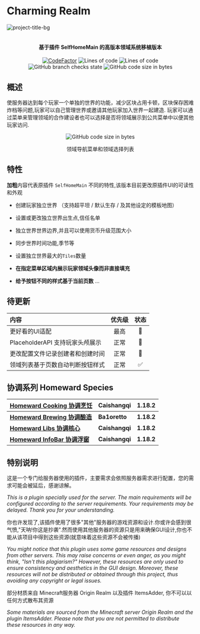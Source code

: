 # Charming Realm

![project-title-bg](https://github.com/user-attachments/assets/624149f2-23cc-4ce7-968c-5eda04c7c752)

<p align="center">
<img src = "https://i.imgur.com/EF6t6WA.png" alt="">
</p>

<h4 align="center">基于插件 SelfHomeMain 的高版本领域系统移植版本</h4>
<p align="center">
<a href="https://www.codefactor.io/repository/github/caishangqi/charming-realm-system"><img src="https://www.codefactor.io/repository/github/caishangqi/charming-realm-system/badge" alt="CodeFactor" /></a>
<img alt="Lines of code" src="https://img.shields.io/tokei/lines/github/Caishangqi/charming-realm-system">
<img alt="Lines of code" src="https://img.shields.io/badge/Spigot-1.16.5 to 1.20.1-green">
<img alt="GitHub branch checks state" src="https://img.shields.io/github/checks-status/Caishangqi/charming-realm-system/master?label=build">
<img alt="GitHub code size in bytes" src="https://img.shields.io/github/languages/code-size/Caishangqi/charming-realm-system">
</p>

## 概述

使服务器达到每个玩家一个单独的世界的功能，减少区块占用卡顿，区块保存困难炸档等问题,玩家可以自己管理世界或邀请其他玩家加入世界一起建造. 玩家可以通过菜单来管理领域的合作建设者也可以选择是否将领域展示到公共菜单中以便其他玩家访问.


<p align="center">
<img alt="GitHub code size in bytes" src="https://github.com/user-attachments/assets/60d24316-0728-4d62-aec3-5552a66607f3">
</p>
<p align="center">
领域导航菜单和领域选择列表
</p>

## 特性
**加粗**内容代表原插件 `SelfHomeMain` 不同的特性,该版本目前更改原插件UI的可读性和外观
- 创建玩家独立世界 （支持超平坦 / 默认生存 / 及其他设定的模板地图）
- 设置或更改独立世界出生点,信任名单
- 独立世界世界边界,并且可以使用货币升级范围大小
- 同步世界时间功能,季节等
- 设置独立世界最大的`Tiles`数量

- **在指定菜单区域内展示玩家领域头像而非直接填充**
- **给予按钮不同的样式基于当前页数**
  ...

## 待更新

| 内容                      | 优先级 | 状态 |
|:------------------------|:---:|:--:|
| 更好看的UI适配                | 最高  | 📝 |
| PlaceholderAPI 支持玩家头颅展示 | 正常  | 📝 |
| 更改配置文件记录创建者和创建时间        | 正常  | 📌 |
| 领域列表基于页数自动判断按钮样式        | 正常  | ✅  |

## 协调系列 Homeward Species

| [Homeward Cooking 协调烹饪](https://github.com/Caishangqi/homeward-plugin-cooking) | Caishangqi | 1.18.2 |
|-----------------------|------------|--------|
| **[Homeward Brewing 协调酿造](https://github.com/Ba1oretto/Brewing)** |  **Ba1oretto**          | **1.18.2** |
| **[Homeward Libs 协调核心](https://github.com/Caishangqi/homeward-plugin-lib)**    | **Caishangqi** | **1.18.2** |
| **[Homeward InfoBar 协调浮窗](https://github.com/Caishangqi/homeward-plugin-infobar)** | **Caishangqi** | **1.18.2** |

## 特别说明 
这是一个专门给服务器使用的插件，主要需求会依照服务器需求进行配置，您的需求可能会被延后，感谢谅解。

_This is a plugin specially used for the server. The main requirements will be configured according to the server requirements. Your requirements may be delayed. Thank you for your understanding._

你也许发现了,该插件使用了很多"其他"服务器的游戏资源和设计.你或许会感到很气愤,"天呐!你这是抄袭".然而使用其他服务器的资源只是用来确保GUI设计,你也不能从该项目中得到这些资源(就意味着这些资源不会被传播)

_You might notice that this plugin uses some game resources and designs from other servers. This may raise concerns or even anger, as you might think, "Isn't this plagiarism?" However, these resources are only used to ensure consistency and aesthetics in the GUI design. Moreover, these resources will not be distributed or obtained through this project, thus avoiding any copyright or legal issues._

部分材质来自 Minecraft服务器 Origin Realm 以及插件 ItemsAdder, 你不可以以任何方式散布其资源

_Some materials are sourced from the Minecraft server Origin Realm and the plugin ItemsAdder. Please note that you are not permitted to distribute these resources in any way._